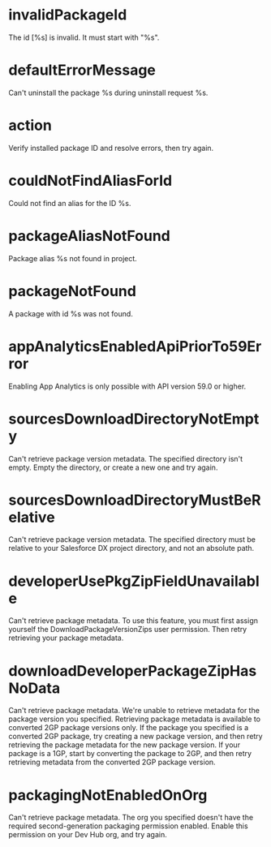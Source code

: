 # invalidPackageId

The id [%s] is invalid. It must start with "%s".

# defaultErrorMessage

Can't uninstall the package %s during uninstall request %s.

# action

Verify installed package ID and resolve errors, then try again.

# couldNotFindAliasForId

Could not find an alias for the ID %s.

# packageAliasNotFound

Package alias %s not found in project.

# packageNotFound

A package with id %s was not found.

# appAnalyticsEnabledApiPriorTo59Error

Enabling App Analytics is only possible with API version 59.0 or higher.

# sourcesDownloadDirectoryNotEmpty

Can't retrieve package version metadata. The specified directory isn't empty. Empty the directory, or create a new one and try again.

# sourcesDownloadDirectoryMustBeRelative

Can't retrieve package version metadata. The specified directory must be relative to your Salesforce DX project directory, and not an absolute path.

# developerUsePkgZipFieldUnavailable

Can't retrieve package metadata. To use this feature, you must first assign yourself the DownloadPackageVersionZips user permission. Then retry retrieving your package metadata.

# downloadDeveloperPackageZipHasNoData

Can't retrieve package metadata. We're unable to retrieve metadata for the package version you specified. Retrieving package metadata is available to converted 2GP package versions only. If the package you specified is a converted 2GP package, try creating a new package version, and then retry retrieving the package metadata for the new package version. If your package is a 1GP, start by converting the package to 2GP, and then retry retrieving metadata from the converted 2GP package version.

# packagingNotEnabledOnOrg

Can't retrieve package metadata. The org you specified doesn't have the required second-generation packaging permission enabled. Enable this permission on your Dev Hub org, and try again.
